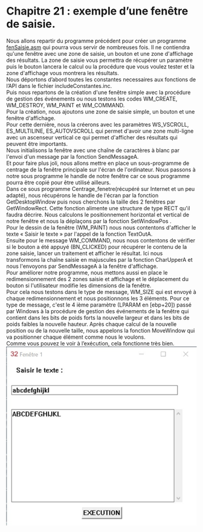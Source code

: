 # Chapitre 21 : exemple d’une fenêtre de saisie.

Nous allons repartir du programme précédent pour créer un programme [fenSaisie.asm](https://github.com/vincentARM/AssemblyX86Windows32/blob/main/Chapitre21/fenSaisie.asm) qui pourra vous servir de nombreuses fois. Il ne contiendra qu'une fenêtre avec une zone de saisie, un bouton et une zone d'affichage des résultats. La zone de saisie vous permettra de récupérer un paramètre puis le bouton lancera le calcul ou la procédure que vous voulez tester et la zone d'affichage vous montrera les résultats.<br>
Nous déportons d’abord toutes les constantes necessaires aux fonctions de l’API dans le fichier includeConstantes.inc. <br>
Puis nous repartons de la création d'une fenêtre simple avec la procédure de gestion des événements ou nous testons les codes WM_CREATE, WM_DESTROY, WM_PAINT et WM_COMMAND.<br>
Pour la création, nous ajoutons une zone de saisie simple, un bouton et une fenêtre d'affichage.<br>
Pour cette dernière, nous la créerons avec les paramètres WS_VSCROLL, ES_MULTILINE, ES_AUTOVSCROLL qui permet d'avoir une zone multi-ligne avec un ascenseur vertical ce qui permet d'afficher des résultats qui peuvent être importants.<br>
Nous initialisons la fenêtre avec une chaîne de caractères à blanc par l'envoi d'un message par la fonction SendMessageA.<br>
Et pour faire plus joli, nous allons mettre en place un sous-programme de centrage de la fenêtre principale sur l'écran de l'ordinateur. Nous passons à notre sous programme le handle de notre fenêtre car ce sous programme pourra être copié pour être utilisé ailleurs.<br>
Dans ce sous programme Centrage_fenetre(récupéré sur Internet et un peu adapté), nous récupérons le handle de l'écran par la fonction GetDesktopWindow puis nous cherchons la taille des 2 fenêtres par GetWindowRect. Cette fonction alimente une structure de type RECT qu'il faudra décrire. Nous calculons le positionnement horizontal et vertical de notre fenêtre et nous la déplaçons par la fonction SetWindowPos .<br>
Pour le dessin de la fenêtre (WM_PAINT) nous nous contentons d'afficher le texte « Saisir le texte » par l'appel de la fonction TextOutA.<br>
Ensuite pour le message WM_COMMAND, nous nous contentons de vérifier si le bouton a été appuyé (BN_CLICKED) pour récupérer le contenu de la zone saisie, lancer un traitement et afficher le résultat. Ici nous transformons la chaîne saisie en majuscules par la fonction CharUpperA et nous l'envoyons par SendMessageA à la fenêtre d'affichage.<br>
Pour améliorer notre programme, nous mettons aussi en place le redimensionnement des 2 zones saisie et affichage et le déplacement du bouton si l'utilisateur modifie les dimensions de la fenêtre.<br>
Pour cela nous testons dans le type de message, WM_SIZE qui est envoyé à chaque redimensionnement et nous positionnons les 3 éléments. Pour ce type de message, c'est le 4 ième paramètre (LPARAM en [ebp+20]) passé par Windows à la procédure de gestion des événements de la fenêtre qui contient dans les bits de poids forts la nouvelle largeur et dans les bits de poids faibles la nouvelle hauteur. Après chaque calcul de la nouvelle position ou de la nouvelle taille, nous appelons la fonction MoveWindow qui va positionner chaque élément comme nous le voulons.<br>
Comme vous pouvez le voir à l’exécution, cela fonctionne très bien.<br>
![image fenêtre](https://github.com/vincentARM/AssemblyX86Windows32/blob/main/Chapitre21/ecranFenetreSaisie.JPG)
